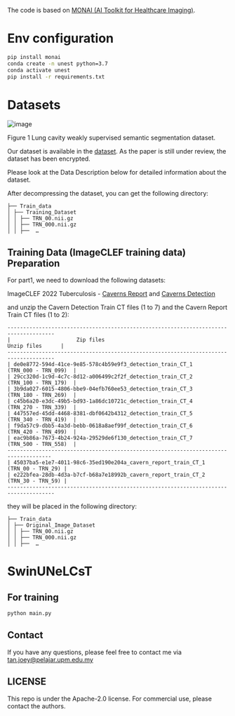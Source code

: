 The code is based on [MONAI (AI Toolkit for Healthcare Imaging)](https://github.com/Project-MONAI/MONAI/tree/dev).

# Env configuration
```bash
pip install monai
conda create -n unest python=3.7
conda activate unest
pip install -r requirements.txt
```
# Datasets

![image](https://github.com/SupCodeTech/SwinUNeLCsT/assets/111235455/88b8959d-fcbd-4797-8f8a-32ba711b9dc8)

Figure 1 Lung cavity weakly supervised semantic segmentation dataset.

Our dataset is available in the [dataset](https://drive.google.com/drive/folders/1QPinffQ59BufdGapQyLykfaqOiDhtrnX?usp=sharing). As the paper is still under review, the dataset has been encrypted.

Please look at the Data Description below for detailed information about the dataset.

After decompressing the dataset, you can get the following directory:

```none
├── Train_data
│ ├── Training_Dataset
│ │ ├── TRN_00.nii.gz
│ │ ├── TRN_000.nii.gz
│ │ ├──  …
```

## Training Data (ImageCLEF training data) Preparation

For part1, we need to download the following datasets:

ImageCLEF 2022 Tuberculosis - [Caverns Report](https://www.aicrowd.com/challenges/imageclef-2022-tuberculosis-caverns-report) and [Caverns Detection](https://www.aicrowd.com/challenges/imageclef-2022-tuberculosis-caverns-detection)

and unzip the Cavern Detection Train CT files (1 to 7) and the Cavern Report Train CT files (1 to 2):

```none
-------------------------------------------------------------------------------------
|                     Zip files                                    Unzip files      |
-------------------------------------------------------------------------------------
| de0e8772-594d-41ce-9e85-578c4b59e9f3_detection_train_CT_1    (TRN_000 - TRN_099)  |
| 29cc320d-1c9d-4c7c-8d12-a006499c2f2f_detection_train_CT_2    (TRN_100 - TRN_179)  |
| 3b9da027-6015-4806-bbe9-04efb760ee53_detection_train_CT_3    (TRN_180 - TRN_269)  |
| c45b6a20-e3dc-49b5-bd93-1a86dc10721c_detection_train_CT_4    (TRN_270 - TRN_339)  |
| 447557ed-45dd-4468-8381-dbf0642b4312_detection_train_CT_5    (TRN_340 - TRN_419)  |
| f9da57c9-dbb5-4a3d-bebb-0618a8aef99f_detection_train_CT_6    (TRN_420 - TRN_499)  |
| eac9b86a-7673-4b24-924a-29529de6f130_detection_train_CT_7    (TRN_500 - TRN_558)  |
------------------------------------------------------------------------------------
| 45037ba5-e1e7-4011-98c6-35ed190e204a_cavern_report_train_CT_1   (TRN_00 - TRN_29) |
| e222bfea-28db-4d3a-b7cf-b68a7e18992b_cavern_report_train_CT_2   (TRN_30 - TRN_59) |
-------------------------------------------------------------------------------------
```
they will be placed in the following directory:

```none
├── Train_data
│ ├── Original_Image_Dataset
│ │ ├── TRN_00.nii.gz
│ │ ├── TRN_000.nii.gz
│ │ ├──  …
```
# SwinUNeLCsT
## For training
```bash
python main.py
```

## Contact
If you have any questions, please feel free to contact me via tan.joey@pelajar.upm.edu.my

## LICENSE

This repo is under the Apache-2.0 license. For commercial use, please contact the authors.
